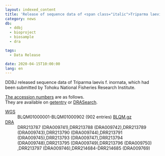 ```yaml
---
layout: indexed_content
title: 'Release of sequence data of <span class="italic">Triparma laevis</span> f. <span class="italic">inornata</span>'
category: news
db:
  - ddbj
  - bioproject
  - biosample
  - dra

tags:
  - Data Release

date: 2020-04-15T10:00:00
lang: en
---
```


<p>DDBJ released sequence data of <span class="italic">Triparma laevis</span> f. <span class="italic">inornata</span>, which had been submitted by Tohoku National Fisheries Research Institute. </p>

<p><a href="/documents/accessions.html">The accession numbers</a> are as follows. <br>They are available on <a href="http://getentry.ddbj.nig.ac.jp/top-e.html">getentry</a> or <a href="http://ddbj.nig.ac.jp/DRASearch/">DRASearch</a>. </p>

<dl>
    <dt><a href="/ddbj/wgs-e.html">WGS</a></dt>
    <dd>BLQM01000001-BLQM01000902 (902 entries) <a href="ftp://ftp.ddbj.nig.ac.jp/ddbj_database/wgs/BL/BLQM.gz">BLQM.gz</a> </dd>
    <dt><a href="/dra/index-e.html">DRA</a></dt>
    <dd>DRR213787 (DRA009741),DRR213788 (DRA009742),DRR213789 (DRA009743),DRR213790 (DRA009744),DRR213791 (DRA009745),DRR213793 (DRA009747),DRR213794 (DRA009748),DRR213795 (DRA009749),DRR213796 (DRA009750) ,DRR213797 (DRA009746),DRR214684-DRR214685 (DRA009769)</dd>
</dl>
